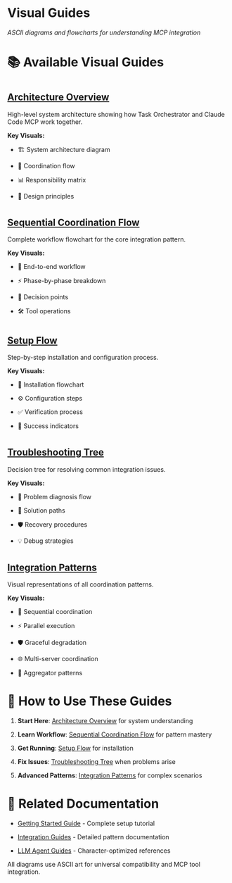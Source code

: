 

# Visual Guides

*ASCII diagrams and flowcharts for understanding MCP integration*

#

# 📚 Available Visual Guides

#

## [Architecture Overview](./architecture-overview.md)

High-level system architecture showing how Task Orchestrator and Claude Code MCP work together.

**Key Visuals:**

- 🏗️ System architecture diagram

- 🔄 Coordination flow

- 📊 Responsibility matrix

- 🎯 Design principles

#

## [Sequential Coordination Flow](./sequential-coordination-flow.md)  

Complete workflow flowchart for the core integration pattern.

**Key Visuals:**

- 🔄 End-to-end workflow

- ⚡ Phase-by-phase breakdown

- 🎯 Decision points

- 🛠️ Tool operations

#

## [Setup Flow](./setup-flow.md)

Step-by-step installation and configuration process.

**Key Visuals:**

- 🚀 Installation flowchart

- ⚙️ Configuration steps

- ✅ Verification process

- 🎉 Success indicators

#

## [Troubleshooting Tree](./troubleshooting-tree.md)

Decision tree for resolving common integration issues.

**Key Visuals:**

- 🔧 Problem diagnosis flow

- 🚨 Solution paths

- 🛡️ Recovery procedures

- 💡 Debug strategies

#

## [Integration Patterns](./integration-patterns.md)

Visual representations of all coordination patterns.

**Key Visuals:**

- 🔄 Sequential coordination

- ⚡ Parallel execution

- 🛡️ Graceful degradation

- 🌐 Multi-server coordination

- 🔗 Aggregator patterns

#

# 🎯 How to Use These Guides

1. **Start Here**: [Architecture Overview](./architecture-overview.md) for system understanding

2. **Learn Workflow**: [Sequential Coordination Flow](./sequential-coordination-flow.md) for pattern mastery

3. **Get Running**: [Setup Flow](./setup-flow.md) for installation

4. **Fix Issues**: [Troubleshooting Tree](./troubleshooting-tree.md) when problems arise

5. **Advanced Patterns**: [Integration Patterns](./integration-patterns.md) for complex scenarios

#

# 📖 Related Documentation

- [Getting Started Guide](../getting-started.md) - Complete setup tutorial

- [Integration Guides](../integration-guides/) - Detailed pattern documentation

- [LLM Agent Guides](../../llm-agents/) - Character-optimized references

All diagrams use ASCII art for universal compatibility and MCP tool integration.
